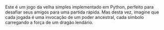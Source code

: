 Este é um jogo da velha simples implementado em Python, perfeito para desafiar seus amigos para uma partida rápida. Mas desta vez, imagine que cada jogada é uma invocação de um poder ancestral, cada símbolo carregando a força de um dragão lendário.